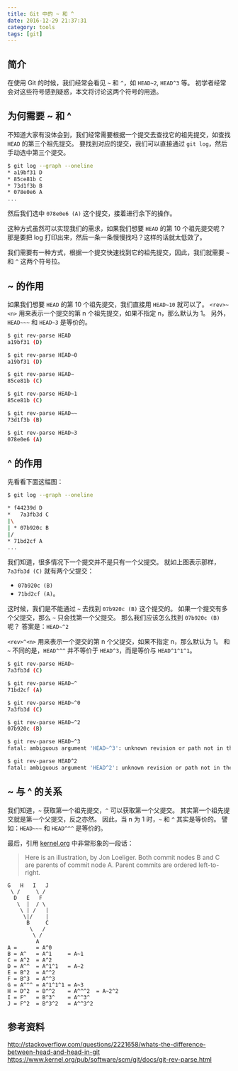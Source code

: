 ```yaml
---
title: Git 中的 ~ 和 ^
date: 2016-12-29 21:37:31
category: tools
tags: [git]
---
```


## 简介
在使用 Git 的时候，我们经常会看见 `~` 和 `^`，如 `HEAD~2`, `HEAD^3` 等。
初学者经常会对这些符号感到疑惑，本文将讨论这两个符号的用途。

## 为何需要 ~ 和 ^
不知道大家有没体会到，我们经常需要根据一个提交去查找它的祖先提交，如查找 `HEAD` 的第三个祖先提交。
要找到对应的提交，我们可以直接通过 `git log`，然后手动选中第三个提交。

```bash
$ git log --graph --oneline
* a19bf31 D
* 85ce81b C
* 73d1f3b B
* 078e0e6 A
...
```

然后我们选中 `078e0e6 (A)` 这个提交，接着进行余下的操作。

这种方式虽然可以实现我们的需求，如果我们想要 `HEAD` 的第 10 个祖先提交呢？
那是要把 log 打印出来，然后一条一条慢慢找吗？这样的话就太低效了。

我们需要有一种方式，根据一个提交快速找到它的祖先提交，因此，我们就需要 `~` 和 `^` 这两个符号拉。


## ~ 的作用
如果我们想要 `HEAD` 的第 10 个祖先提交，我们直接用 `HEAD~10` 就可以了。
`<rev>~<n>` 用来表示一个提交的第 n 个祖先提交，如果不指定 n，那么默认为 1。
另外，`HEAD~~~` 和 `HEAD~3` 是等价的。

```bash
$ git rev-parse HEAD
a19bf31 (D)

$ git rev-parse HEAD~0
a19bf31 (D)

$ git rev-parse HEAD~
85ce81b (C)

$ git rev-parse HEAD~1
85ce81b (C)

$ git rev-parse HEAD~~
73d1f3b (B)

$ git rev-parse HEAD~3
078e0e6 (A)
```



## ^ 的作用
先看看下面这幅图：

```bash
$ git log --graph --oneline

* f44239d D
*   7a3fb3d C
|\
| * 07b920c B
|/
* 71bd2cf A
...
```

我们知道，很多情况下一个提交并不是只有一个父提交。
就如上图表示那样，`7a3fb3d (C)` 就有两个父提交：

- `07b920c (B)`
- `71bd2cf (A)`。

这时候，我们是不能通过 `~` 去找到 `07b920c (B)` 这个提交的。
如果一个提交有多个父提交，那么 `~` 只会找第一个父提交。
那么我们应该怎么找到 `07b920c (B)` 呢？
答案是：`HEAD~^2`

`<rev>^<n>` 用来表示一个提交的第 n 个父提交，如果不指定 n，那么默认为 1。
和 `~` 不同的是，`HEAD^^^` 并不等价于 `HEAD^3`，而是等价与 `HEAD^1^1^1`。

```bash
$ git rev-parse HEAD~
7a3fb3d (C)

$ git rev-parse HEAD~^
71bd2cf (A)

$ git rev-parse HEAD~^0
7a3fb3d (C)

$ git rev-parse HEAD~^2
07b920c (B)

$ git rev-parse HEAD~^3
fatal: ambiguous argument 'HEAD~^3': unknown revision or path not in the working tree.

$ git rev-parse HEAD^2
fatal: ambiguous argument 'HEAD^2': unknown revision or path not in the working tree.
```


## ~ 与 ^ 的关系
我们知道，`~` 获取第一个祖先提交，`^` 可以获取第一个父提交。
其实第一个祖先提交就是第一个父提交，反之亦然。
因此，当 n 为 1 时，`~` 和 `^` 其实是等价的。
譬如：`HEAD~~~` 和 `HEAD^^^` 是等价的。

最后，引用 [kernel.org](https://www.kernel.org/pub/software/scm/git/docs/git-rev-parse.html) 中非常形象的一段话：

>Here is an illustration, by Jon Loeliger. Both commit nodes B and C are parents of commit node A. Parent commits are ordered left-to-right.

```
G   H   I   J
 \ /     \ /
  D   E   F
   \  |  / \
    \ | /   |
     \|/    |
      B     C
       \   /
        \ /
         A
A =      = A^0
B = A^   = A^1     = A~1
C = A^2  = A^2
D = A^^  = A^1^1   = A~2
E = B^2  = A^^2
F = B^3  = A^^3
G = A^^^ = A^1^1^1 = A~3
H = D^2  = B^^2    = A^^^2  = A~2^2
I = F^   = B^3^    = A^^3^
J = F^2  = B^3^2   = A^^3^2
```

## 参考资料
http://stackoverflow.com/questions/2221658/whats-the-difference-between-head-and-head-in-git
https://www.kernel.org/pub/software/scm/git/docs/git-rev-parse.html
